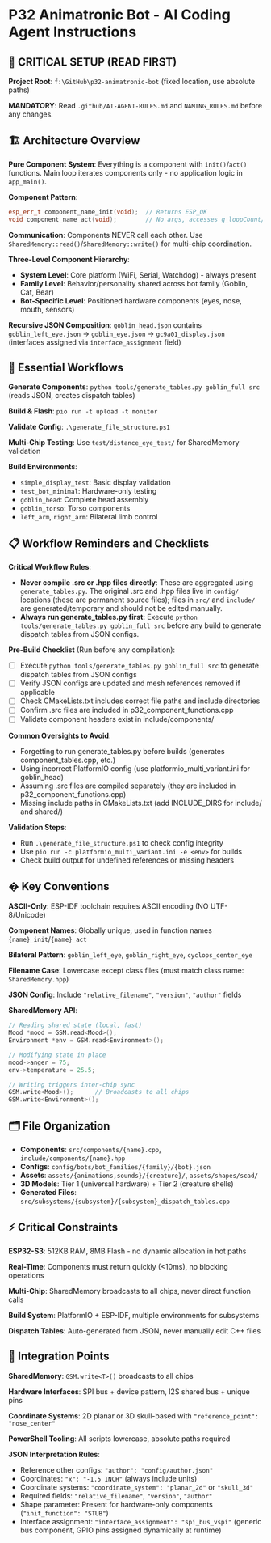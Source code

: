 # P32 Animatronic Bot - AI Coding Agent Instructions

## 🚨 CRITICAL SETUP (READ FIRST)
**Project Root**: `f:\GitHub\p32-animatronic-bot` (fixed location, use absolute paths)

**MANDATORY**: Read `.github/AI-AGENT-RULES.md` and `NAMING_RULES.md` before any changes.

## 🏗️ Architecture Overview
**Pure Component System**: Everything is a component with `init()`/`act()` functions. Main loop iterates components only - no application logic in `app_main()`.

**Component Pattern**:
```cpp
esp_err_t component_name_init(void);  // Returns ESP_OK
void component_name_act(void);        // No args, accesses g_loopCount/g_shared_state
```

**Communication**: Components NEVER call each other. Use `SharedMemory::read()`/`SharedMemory::write()` for multi-chip coordination.

**Three-Level Component Hierarchy**:
- **System Level**: Core platform (WiFi, Serial, Watchdog) - always present
- **Family Level**: Behavior/personality shared across bot family (Goblin, Cat, Bear)
- **Bot-Specific Level**: Positioned hardware components (eyes, nose, mouth, sensors)

**Recursive JSON Composition**: `goblin_head.json` contains `goblin_left_eye.json` → `goblin_eye.json` → `gc9a01_display.json` (interfaces assigned via `interface_assignment` field)

## 🔧 Essential Workflows
**Generate Components**: `python tools/generate_tables.py goblin_full src` (reads JSON, creates dispatch tables)

**Build & Flash**: `pio run -t upload -t monitor`

**Validate Config**: `.\generate_file_structure.ps1`

**Multi-Chip Testing**: Use `test/distance_eye_test/` for SharedMemory validation

**Build Environments**:
- `simple_display_test`: Basic display validation
- `test_bot_minimal`: Hardware-only testing
- `goblin_head`: Complete head assembly
- `goblin_torso`: Torso components
- `left_arm`, `right_arm`: Bilateral limb control

## 📋 Workflow Reminders and Checklists
**Critical Workflow Rules**:
- **Never compile .src or .hpp files directly**: These are aggregated using `generate_tables.py`. The original .src and .hpp files live in `config/` locations (these are permanent source files); files in `src/` and `include/` are generated/temporary and should not be edited manually.
- **Always run generate_tables.py first**: Execute `python tools/generate_tables.py goblin_full src` before any build to generate dispatch tables from JSON configs.

**Pre-Build Checklist** (Run before any compilation):
- [ ] Execute `python tools/generate_tables.py goblin_full src` to generate dispatch tables from JSON configs
- [ ] Verify JSON configs are updated and mesh references removed if applicable
- [ ] Check CMakeLists.txt includes correct file paths and include directories
- [ ] Confirm .src files are included in p32_component_functions.cpp
- [ ] Validate component headers exist in include/components/

**Common Oversights to Avoid**:
- Forgetting to run generate_tables.py before builds (generates component_tables.cpp, etc.)
- Using incorrect PlatformIO config (use platformio_multi_variant.ini for goblin_head)
- Assuming .src files are compiled separately (they are included in p32_component_functions.cpp)
- Missing include paths in CMakeLists.txt (add INCLUDE_DIRS for include/ and shared/)

**Validation Steps**:
- Run `.\generate_file_structure.ps1` to check config integrity
- Use `pio run -c platformio_multi_variant.ini -e <env>` for builds
- Check build output for undefined references or missing headers

## � Key Conventions
**ASCII-Only**: ESP-IDF toolchain requires ASCII encoding (NO UTF-8/Unicode)

**Component Names**: Globally unique, used in function names `{name}_init`/`{name}_act`

**Bilateral Pattern**: `goblin_left_eye`, `goblin_right_eye`, `cyclops_center_eye`

**Filename Case**: Lowercase except class files (must match class name: `SharedMemory.hpp`)

**JSON Config**: Include `"relative_filename"`, `"version"`, `"author"` fields

**SharedMemory API**:
```cpp
// Reading shared state (local, fast)
Mood *mood = GSM.read<Mood>();
Environment *env = GSM.read<Environment>();

// Modifying state in place
mood->anger = 75;
env->temperature = 25.5;

// Writing triggers inter-chip sync
GSM.write<Mood>();      // Broadcasts to all chips
GSM.write<Environment>();
```

## 🗂️ File Organization
- **Components**: `src/components/{name}.cpp`, `include/components/{name}.hpp`
- **Configs**: `config/bots/bot_families/{family}/{bot}.json`
- **Assets**: `assets/{animations,sounds}/{creature}/`, `assets/shapes/scad/`
- **3D Models**: Tier 1 (universal hardware) + Tier 2 (creature shells)
- **Generated Files**: `src/subsystems/{subsystem}/{subsystem}_dispatch_tables.cpp`

## ⚡ Critical Constraints
**ESP32-S3**: 512KB RAM, 8MB Flash - no dynamic allocation in hot paths

**Real-Time**: Components must return quickly (<10ms), no blocking operations

**Multi-Chip**: SharedMemory broadcasts to all chips, never direct function calls

**Build System**: PlatformIO + ESP-IDF, multiple environments for subsystems

**Dispatch Tables**: Auto-generated from JSON, never manually edit C++ files

## 🔗 Integration Points
**SharedMemory**: `GSM.write<T>()` broadcasts to all chips

**Hardware Interfaces**: SPI bus + device pattern, I2S shared bus + unique pins

**Coordinate Systems**: 2D planar or 3D skull-based with `"reference_point": "nose_center"`

**PowerShell Tooling**: All scripts lowercase, absolute paths required

**JSON Interpretation Rules**:
- Reference other configs: `"author": "config/author.json"`
- Coordinates: `"x": "-1.5 INCH"` (always include units)
- Coordinate systems: `"coordinate_system": "planar_2d"` or `"skull_3d"`
- Required fields: `"relative_filename"`, `"version"`, `"author"`
- Shape parameter: Present for hardware-only components (`"init_function": "STUB"`)
- Interface assignment: `"interface_assignment": "spi_bus_vspi"` (generic bus component, GPIO pins assigned dynamically at runtime)